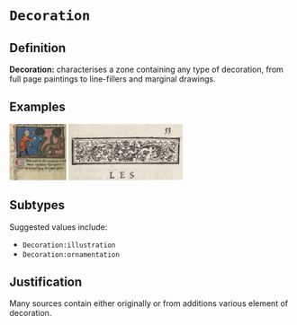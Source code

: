 # `Decoration`

## Definition

**Decoration:** characterises a zone containing any type of decoration, from full page paintings to line-fillers and marginal drawings.

## Examples

<img src="btv1b84259980_f466.jpg" height="100px">
<img src="btv1b86070385_f65.jpg" height="100px">

## Subtypes

Suggested values include:

* `Decoration:illustration`
* `Decoration:ornamentation`

## Justification

Many sources contain either originally or from additions various element of decoration.

